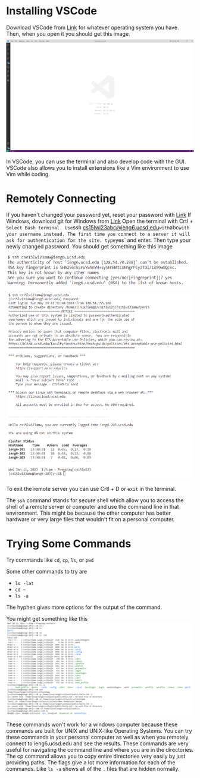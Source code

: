# Installing VSCode

Download VSCode from [Link](https://code.visualstudio.com/) for whatever operating system you have.
Then, when you open it you should get this image.
![Image](Screenshot_20230111_140825.png)

In VSCode, you can use the terminal and also develop code with the GUI. VSCode also allows you to install extensions like a Vim environment to use Vim while coding.
# Remotely Connecting
If you haven't changed your password yet, reset your password with [Link](https://sdacs.ucsd.edu/~icc/index.php)
If Windows, download git for Windows from [Link](https://gitforwindows.org/)
Open the terminal with Crtl + `
Select Bash terminal.
Use `ssh cs15lwi23abc@ieng6.ucsd.edu` with `abc` with your username instead.
The first time you connect to a server it will ask for authentication for the site.
type `yes` and enter.
Then type your newly changed password.
You should get something like this image

![Image](Screenshot_20230111_140901.png)

![Image](Screenshot_20230111_133202.png)

To exit the remote server you can use Crtl + D or `exit` in the terminal.

The `ssh` command stands for secure shell which allow you to access the shell of a remote server or computer and use the command line in that environment. This might be because the other computer has better hardware or very large files that wouldn't fit on a personal computer. 

# Trying Some Commands
Try commands like `cd`, `cp`, `ls`, or `pwd`

Some other commands to try are
* `ls -lat`
* `cd ~`
* `ls -a`

The hyphen gives more options for the output of the command.

You might get something like this
![Image](Screenshot_20230111_134144.png)

These commands won't work for a windows computer because these commands are built for UNIX and UNIX-like Operating Systems.
You can try these commands in your personal computer as well as when you remotely connect to ieng6.ucsd.edu and see the results.
These commands are very useful for navigating the command line and where you are in the directories. The cp command allows you to copy entire directories very easily by just providing paths. The flags give a lot more information for each of the commands. Like `ls -a` shows all of the `.` files that are hidden normally.
